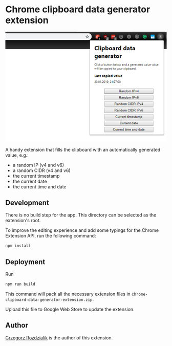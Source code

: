 # Chrome clipboard data generator extension

![Clipboard data generator extension](./screenshots/popup.png)

A handy extension that fills the clipboard with an automatically generated value, e.g.:

- a random IP (v4 and v6)
- a random CIDR (v4 and v6)
- the current timestamp
- the current date
- the current time and date

## Development

There is no build step for the app. This directory can be selected as the extension's root.

To improve the editing experience and add some typings for the Chrome Extension API, run the
following command:

```sh
npm install
```

## Deployment

Run

```sh
npm run build
```

This command will pack all the necessary extension files in
`chrome-clipboard-data-generator-extension.zip`.

Upload this file to Google Web Store to update the extension.

## Author

[Grzegorz Rozdzialik](http://github.com/Gelio) is the author of this extension.
